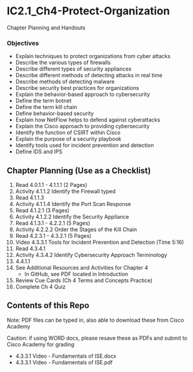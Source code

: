 # IC2.1_Ch4-Protect-Organization
Chapter Planning and Handouts

### Objectives
- Explain techniques to protect organizations from cyber attacks
- Describe the various types of firewalls
- Describe different types of security appliances
- Describe different methods of detecting attacks in real time
- Describe methods of detecting malware
- Describe security best practices for organizations
- Explain the behavior-based approach to cybersecurity
- Define the term botnet
- Define the term kill chain
- Define behavior-based security
- Explain how NetFlow helps to defend against cyberattacks
- Explain the Cisco approach to providing cybersecurity
- Identify the function of CSIRT within Cisco
- Explain the purpose of a security playbook
- Identify tools used for incident prevention and detection
- Define IDS and IPS

## Chapter Planning (Use as a Checklist)
1. Read 4.0.1.1 - 4.1.1.1 (2 Pages)
2. Activity 4.1.1.2 Identify the Firewall typed
3. Read 4.1.1.3
4. Activity 4.1.1.4 Identify the Port Scan Response
5. Read 4.1.2.1 (3 Pages)
6. Activity 4.1.2.2 Identify the Security Appliance
7. Read 4.1.3.1 - 4.2.2.1 (5 Pages)
8. Activity 4.2.2.2 Order the Stages of the Kill Chain
9. Read 4.2.3.1 - 4.3.2.1 (5 Pages)
10. Video 4.3.3.1 Tools for Incident Prevention and Detection (Time 5:16)
11. Read 4.3.4.1
12. Activity 4.3.4.2 Identify Cybersecurity Approach Terminology
13. 4.4.1.1
14. See Additional Resources and Activities for Chapter 4
    - In GitHub, see PDF located in Introduction
15. Review Cue Cards (Ch 4 Terms and Concepts Practice)
16. Complete Ch 4 Quiz

## Contents of this Repo
Note: PDF files can be typed in, also able to download these from Cisco Academy

Caution: if using WORD docs, please resave these as PDFs and submit to Cisco Academy for grading

- 4.3.3.1 Video - Fundamentals of ISE.docx
- 4.3.3.1 Video - Fundamentals of ISE.pdf
